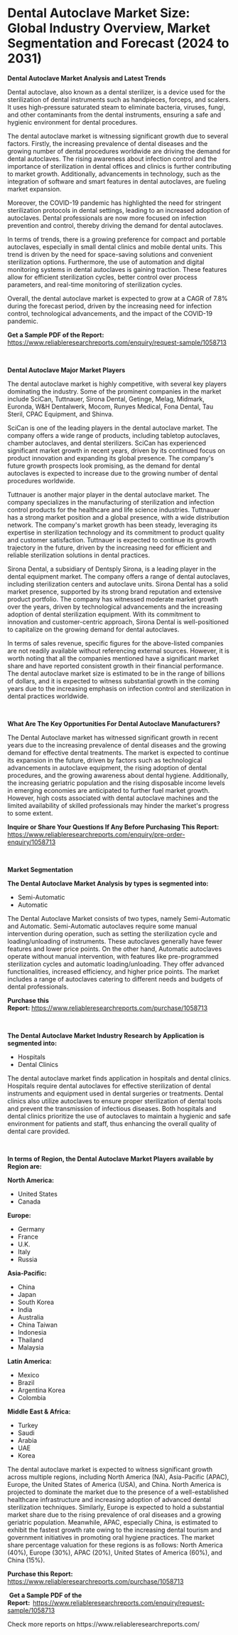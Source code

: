 <p><h1>Dental Autoclave Market Size: Global Industry Overview, Market Segmentation and Forecast (2024 to 2031)</h1></p><p><strong>Dental Autoclave Market Analysis and Latest Trends</strong></p>
<p><p>Dental autoclave, also known as a dental sterilizer, is a device used for the sterilization of dental instruments such as handpieces, forceps, and scalers. It uses high-pressure saturated steam to eliminate bacteria, viruses, fungi, and other contaminants from the dental instruments, ensuring a safe and hygienic environment for dental procedures.</p><p>The dental autoclave market is witnessing significant growth due to several factors. Firstly, the increasing prevalence of dental diseases and the growing number of dental procedures worldwide are driving the demand for dental autoclaves. The rising awareness about infection control and the importance of sterilization in dental offices and clinics is further contributing to market growth. Additionally, advancements in technology, such as the integration of software and smart features in dental autoclaves, are fueling market expansion.</p><p>Moreover, the COVID-19 pandemic has highlighted the need for stringent sterilization protocols in dental settings, leading to an increased adoption of autoclaves. Dental professionals are now more focused on infection prevention and control, thereby driving the demand for dental autoclaves.</p><p>In terms of trends, there is a growing preference for compact and portable autoclaves, especially in small dental clinics and mobile dental units. This trend is driven by the need for space-saving solutions and convenient sterilization options. Furthermore, the use of automation and digital monitoring systems in dental autoclaves is gaining traction. These features allow for efficient sterilization cycles, better control over process parameters, and real-time monitoring of sterilization cycles.</p><p>Overall, the dental autoclave market is expected to grow at a CAGR of 7.8% during the forecast period, driven by the increasing need for infection control, technological advancements, and the impact of the COVID-19 pandemic.</p></p>
<p><strong>Get a Sample PDF of the Report:&nbsp;</strong> <a href="https://www.reliableresearchreports.com/enquiry/request-sample/1058713">https://www.reliableresearchreports.com/enquiry/request-sample/1058713</a></p>
<p>&nbsp;</p>
<p><strong>Dental Autoclave Major Market Players</strong></p>
<p><p>The dental autoclave market is highly competitive, with several key players dominating the industry. Some of the prominent companies in the market include SciCan, Tuttnauer, Sirona Dental, Getinge, Melag, Midmark, Euronda, W&H Dentalwerk, Mocom, Runyes Medical, Fona Dental, Tau Steril, CPAC Equipment, and Shinva.</p><p>SciCan is one of the leading players in the dental autoclave market. The company offers a wide range of products, including tabletop autoclaves, chamber autoclaves, and dental sterilizers. SciCan has experienced significant market growth in recent years, driven by its continued focus on product innovation and expanding its global presence. The company's future growth prospects look promising, as the demand for dental autoclaves is expected to increase due to the growing number of dental procedures worldwide.</p><p>Tuttnauer is another major player in the dental autoclave market. The company specializes in the manufacturing of sterilization and infection control products for the healthcare and life science industries. Tuttnauer has a strong market position and a global presence, with a wide distribution network. The company's market growth has been steady, leveraging its expertise in sterilization technology and its commitment to product quality and customer satisfaction. Tuttnauer is expected to continue its growth trajectory in the future, driven by the increasing need for efficient and reliable sterilization solutions in dental practices.</p><p>Sirona Dental, a subsidiary of Dentsply Sirona, is a leading player in the dental equipment market. The company offers a range of dental autoclaves, including sterilization centers and autoclave units. Sirona Dental has a solid market presence, supported by its strong brand reputation and extensive product portfolio. The company has witnessed moderate market growth over the years, driven by technological advancements and the increasing adoption of dental sterilization equipment. With its commitment to innovation and customer-centric approach, Sirona Dental is well-positioned to capitalize on the growing demand for dental autoclaves.</p><p>In terms of sales revenue, specific figures for the above-listed companies are not readily available without referencing external sources. However, it is worth noting that all the companies mentioned have a significant market share and have reported consistent growth in their financial performance. The dental autoclave market size is estimated to be in the range of billions of dollars, and it is expected to witness substantial growth in the coming years due to the increasing emphasis on infection control and sterilization in dental practices worldwide.</p></p>
<p>&nbsp;</p>
<p><strong>What Are The Key Opportunities For Dental Autoclave Manufacturers?</strong></p>
<p><p>The Dental Autoclave market has witnessed significant growth in recent years due to the increasing prevalence of dental diseases and the growing demand for effective dental treatments. The market is expected to continue its expansion in the future, driven by factors such as technological advancements in autoclave equipment, the rising adoption of dental procedures, and the growing awareness about dental hygiene. Additionally, the increasing geriatric population and the rising disposable income levels in emerging economies are anticipated to further fuel market growth. However, high costs associated with dental autoclave machines and the limited availability of skilled professionals may hinder the market's progress to some extent.</p></p>
<p><strong>Inquire or Share Your Questions If Any Before Purchasing This Report:</strong> <a href="https://www.reliableresearchreports.com/enquiry/pre-order-enquiry/1058713">https://www.reliableresearchreports.com/enquiry/pre-order-enquiry/1058713</a></p>
<p>&nbsp;</p>
<p><strong>Market Segmentation</strong></p>
<p><strong>The Dental Autoclave Market Analysis by types is segmented into:</strong></p>
<p><ul><li>Semi-Automatic</li><li>Automatic</li></ul></p>
<p><p>The Dental Autoclave Market consists of two types, namely Semi-Automatic and Automatic. Semi-Automatic autoclaves require some manual intervention during operation, such as setting the sterilization cycle and loading/unloading of instruments. These autoclaves generally have fewer features and lower price points. On the other hand, Automatic autoclaves operate without manual intervention, with features like pre-programmed sterilization cycles and automatic loading/unloading. They offer advanced functionalities, increased efficiency, and higher price points. The market includes a range of autoclaves catering to different needs and budgets of dental professionals.</p></p>
<p><strong>Purchase this Report:&nbsp;</strong><a href="https://www.reliableresearchreports.com/purchase/1058713">https://www.reliableresearchreports.com/purchase/1058713</a></p>
<p>&nbsp;</p>
<p><strong>The Dental Autoclave Market Industry Research by Application is segmented into:</strong></p>
<p><ul><li>Hospitals</li><li>Dental Clinics</li></ul></p>
<p><p>The dental autoclave market finds application in hospitals and dental clinics. Hospitals require dental autoclaves for effective sterilization of dental instruments and equipment used in dental surgeries or treatments. Dental clinics also utilize autoclaves to ensure proper sterilization of dental tools and prevent the transmission of infectious diseases. Both hospitals and dental clinics prioritize the use of autoclaves to maintain a hygienic and safe environment for patients and staff, thus enhancing the overall quality of dental care provided.</p></p>
<p>&nbsp;</p>
<p><strong>In terms of Region, the Dental Autoclave Market Players available by Region are:</strong></p>
<p>
    <p> <strong> North America: </strong>
        <ul>
            <li>United States</li>
            <li>Canada</li>
        </ul>
        </p> 
    <p> <strong> Europe: </strong>
        <ul>
            <li>Germany</li>
            <li>France</li>
            <li>U.K.</li>
            <li>Italy</li>
            <li>Russia</li>
        </ul>
        </p> 
    <p> <strong> Asia-Pacific: </strong>
        <ul>
            <li>China</li>
            <li>Japan</li>
            <li>South Korea</li>
            <li>India</li>
            <li>Australia</li>
            <li>China Taiwan</li>
            <li>Indonesia</li>
            <li>Thailand</li>
            <li>Malaysia</li>
        </ul>
        </p> 
    <p> <strong> Latin America: </strong>
        <ul>
            <li>Mexico</li>
            <li>Brazil</li>
            <li>Argentina Korea</li>
            <li>Colombia</li>
        </ul>
        </p> 
    <p> <strong> Middle East & Africa: </strong>
        <ul>
            <li>Turkey</li>
            <li>Saudi</li>
            <li>Arabia</li>
            <li>UAE</li>
            <li>Korea</li>
        </ul>
    </p>
    </p>
<p><p>The dental autoclave market is expected to witness significant growth across multiple regions, including North America (NA), Asia-Pacific (APAC), Europe, the United States of America (USA), and China. North America is projected to dominate the market due to the presence of a well-established healthcare infrastructure and increasing adoption of advanced dental sterilization techniques. Similarly, Europe is expected to hold a substantial market share due to the rising prevalence of oral diseases and a growing geriatric population. Meanwhile, APAC, especially China, is estimated to exhibit the fastest growth rate owing to the increasing dental tourism and government initiatives in promoting oral hygiene practices. The market share percentage valuation for these regions is as follows: North America (40%), Europe (30%), APAC (20%), United States of America (60%), and China (15%).</p></p>
<p><strong>Purchase this Report: </strong><a href="https://www.reliableresearchreports.com/purchase/1058713">https://www.reliableresearchreports.com/purchase/1058713</a></p>
<p>&nbsp;<strong>Get a Sample PDF of the Report:&nbsp;&nbsp;</strong><a href="https://www.reliableresearchreports.com/enquiry/request-sample/1058713">https://www.reliableresearchreports.com/enquiry/request-sample/1058713</a></p>
<p><strong></strong></p>
<p>Check more reports on https://www.reliableresearchreports.com/</p>